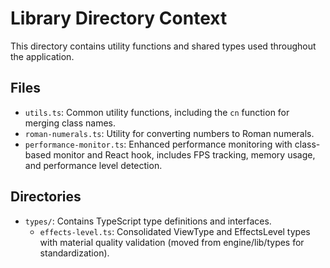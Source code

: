# Library Directory Context

This directory contains utility functions and shared types used throughout the application.

## Files
- `utils.ts`: Common utility functions, including the `cn` function for merging class names.
- `roman-numerals.ts`: Utility for converting numbers to Roman numerals.
- `performance-monitor.ts`: Enhanced performance monitoring with class-based monitor and React hook, includes FPS tracking, memory usage, and performance level detection.

## Directories
- `types/`: Contains TypeScript type definitions and interfaces.
  - `effects-level.ts`: Consolidated ViewType and EffectsLevel types with material quality validation (moved from engine/lib/types for standardization). 